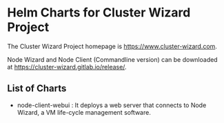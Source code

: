 # Helm Charts for Cluster Wizard Project

The Cluster Wizard Project homepage is https://www.cluster-wizard.com.

Node Wizard and Node Client (Commandline version) can be downloaded at https://cluster-wizard.gitlab.io/release/.

## List of Charts
- node-client-webui : It deploys a web server that connects to Node Wizard, a VM life-cycle management software.
